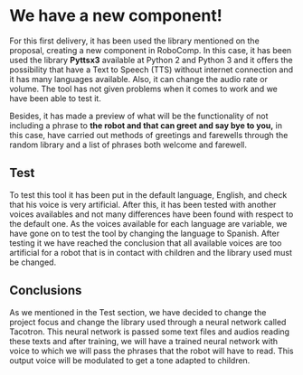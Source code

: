 # We have a new component!
For this first delivery, it has been used the library mentioned on the proposal, creating a new component in RoboComp. In this case, it has been used the library **Pyttsx3** available at Python 2 and Python 3 and it offers the possibility that have a Text to Speech (TTS) without internet connection and it has many languages available. Also, it can change the audio rate or volume. The tool has not given problems when it comes to work and we have been able to test it.

Besides, it has made a preview of what will be the functionality of not including a phrase to **the robot and that can greet and say bye to you,** in this case, have carried out methods of greetings and farewells through the random library and a list of phrases both welcome and farewell.

## Test
To test this tool it has been put in the default language, English, and check that his voice is very artificial. After this, it has been tested with another voices availables and not many differences have been found with respect to the default one. As the voices available for each language are variable, we have gone on to test the tool by changing the language to Spanish. After testing it we have reached the conclusion that all available voices are too artificial for a robot that is in contact with children and the library used must be changed.

## Conclusions
As we mentioned in the Test section, we have decided to change the project focus and change the library used through a neural network called Tacotron. This neural network is passed some text files and audios reading these texts and after training, we will have a trained neural network with voice to which we will pass the phrases that the robot will have to read. This output voice will be modulated to get a tone adapted to children.

